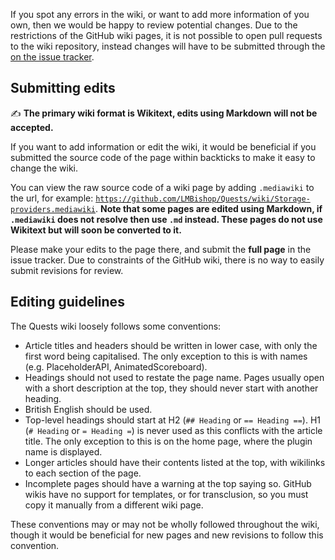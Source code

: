If you spot any errors in the wiki, or want to add more information of
you own, then we would be happy to review potential changes. Due to the
restrictions of the GitHub wiki pages, it is not possible to open pull
requests to the wiki repository, instead changes will have to be
submitted through the [on the issue
tracker](https://github.com/LMBishop/Quests/issues/new?assignees=&labels=docs%2Cstatus%3A+needs+investigating&template=documentation.yml).

## Submitting edits

  
✍️ **The primary wiki format is Wikitext, edits using Markdown will not
be accepted.**

If you want to add information or edit the wiki, it would be beneficial
if you submitted the source code of the page within backticks to make it
easy to change the wiki.  
  
You can view the raw source code of a wiki page by adding `.mediawiki`
to the url, for example:
[`https://github.com/LMBishop/Quests/wiki/Storage-providers.mediawiki`](https://github.com/LMBishop/Quests/wiki/Storage-providers.mediawiki).
**Note that some pages are edited using Markdown, if `.mediawiki` does
not resolve then use `.md` instead. These pages do not use Wikitext but
will soon be converted to it.**  
  
Please make your edits to the page there, and submit the **full page**
in the issue tracker. Due to constraints of the GitHub wiki, there is no
way to easily submit revisions for review.

## Editing guidelines

The Quests wiki loosely follows some conventions:

- Article titles and headers should be written in lower case, with only
  the first word being capitalised. The only exception to this is with
  names (e.g. PlaceholderAPI, AnimatedScoreboard).
- Headings should not used to restate the page name. Pages usually open
  with a short description at the top, they should never start with
  another heading.
- British English should be used.
- Top-level headings should start at H2 (`## Heading` or
  `== Heading ==`). H1 (`# Heading` or `= Heading =`) is never used as
  this conflicts with the article title. The only exception to this is
  on the home page, where the plugin name is displayed.
- Longer articles should have their contents listed at the top, with
  wikilinks to each section of the page.
- Incomplete pages should have a warning at the top saying so. GitHub
  wikis have no support for templates, or for transclusion, so you must
  copy it manually from a different wiki page.

These conventions may or may not be wholly followed throughout the wiki,
though it would be beneficial for new pages and new revisions to follow
this convention.
